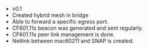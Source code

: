 * v0.1
 * Created hybrid mesh in bridge
 * Able to forward a specific egress port.
 * CF601.11s beacon was generated and sent regularly.
 * CF601.11s peer link management is done.
 * Netlink between mac60211 and SNAP is created.
